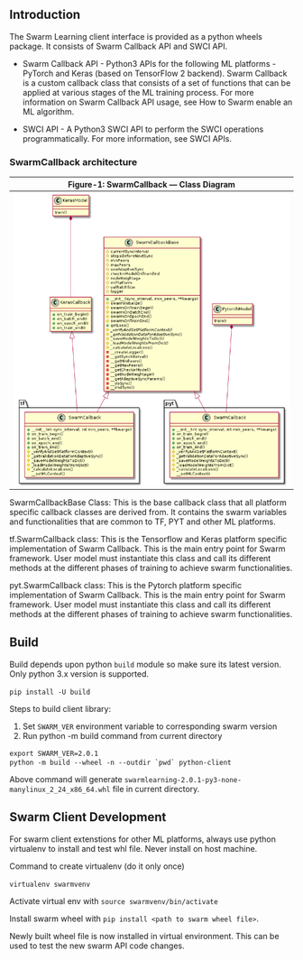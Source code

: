 ## Introduction
The Swarm Learning client interface is provided as a python wheels package. It consists of Swarm Callback API and SWCI
API.

  - Swarm Callback API - Python3 APIs for the following ML platforms - PyTorch and Keras (based on TensorFlow 2
  backend). Swarm Callback is a custom callback class that consists of a set of functions that can be applied at various
  stages of the ML training process. For more information on Swarm Callback API usage, see How to Swarm enable an
  ML algorithm. 

  - SWCI API - A Python3 SWCI API to perform the SWCI operations programmatically. For more information, see SWCI
  APIs.

### SwarmCallback architecture

| Figure-1: **SwarmCallback &mdash; Class Diagram** |
| :-----------------------------------------------------: |
| ![](swarm-callback-cd.png)                        | 

SwarmCallbackBase Class: This is the base callback class that all platform specific callback classes are derived from. It contains the swarm variables and functionalities that are common to TF, PYT and other ML platforms.

tf.SwarmCallback class: This is the Tensorflow and Keras platform specific implementation of Swarm Callback. This is the main entry point for Swarm framework. User model must instantiate this class and call its different methods at the different phases of training to achieve swarm functionalities.

pyt.SwarmCallback class: This is the Pytorch platform specific implementation of Swarm Callback. This is the main entry point for Swarm framework. User model must instantiate this class and call its different methods at the different phases of training to achieve swarm functionalities.

## Build 
Build depends upon python `build` module so make sure its latest version. Only python 3.x version is supported.

`pip install -U build`

Steps to build client library:

1. Set `SWARM_VER` environment variable to corresponding swarm version
2. Run python -m build command from current directory

```
export SWARM_VER=2.0.1
python -m build --wheel -n --outdir `pwd` python-client
```
Above command will generate `swarmlearning-2.0.1-py3-none-manylinux_2_24_x86_64.whl` file in current directory.

## Swarm Client Development
For swarm client extenstions for other ML platforms, always use python virtualenv to install and test whl file. Never install on host machine. 

Command to create virtualenv (do it only once)

`virtualenv swarmvenv`

Activate virtual env with `source swarmvenv/bin/activate`

Install swarm wheel with `pip install <path to swarm wheel file>`.

Newly built wheel file is now installed in virtual environment. This can be used to test the new swarm API code changes. 

